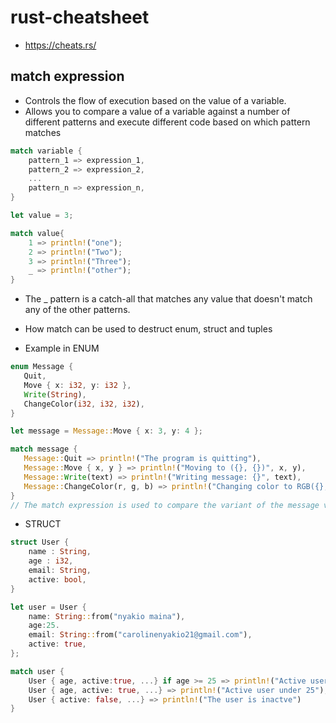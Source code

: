 # rust-cheatsheet
* https://cheats.rs/

## match expression
* Controls the flow of execution based on the value of a variable.
* Allows you to compare a value of a variable against a number of different patterns and execute different code based on which pattern matches 

``` rust
match variable {
    pattern_1 => expression_1,
    pattern_2 => expression_2,
    ...
    pattern_n => expression_n,
}

let value = 3;

match value{
    1 => println!("one");
    2 => println!("Two");
    3 => println!("Three");
    _ => println!("other");
}
```
* The _ pattern is a catch-all that matches any value that doesn't match any of the other patterns.

* How match can be used to destruct enum, struct and tuples
 * Example in ENUM
 ``` rust
enum Message {
    Quit,
    Move { x: i32, y: i32 },
    Write(String),
    ChangeColor(i32, i32, i32),
}

let message = Message::Move { x: 3, y: 4 };

match message {
    Message::Quit => println!("The program is quitting"),
    Message::Move { x, y } => println!("Moving to ({}, {})", x, y),
    Message::Write(text) => println!("Writing message: {}", text),
    Message::ChangeColor(r, g, b) => println!("Changing color to RGB({}, {}, {})", r, g, b),
}
// The match expression is used to compare the variant of the message value and execute the appropriate code based on the variant that is present.

```
* STRUCT

``` rust
struct User {
    name : String,
    age : i32,
    email: String,
    active: bool,
}

let user = User {
    name: String::from("nyakio maina"),
    age:25.
    email: String::from("carolinenyakio21@gmail.com"),
    active: true,
};

match user {
    User { age, active:true, ...} if age >= 25 => println!("Active user over 25"),
    User { age, active: true, ...} => println!("Active user under 25"),
    User { active: false, ...} => println!("The user is inactve")
}
```
